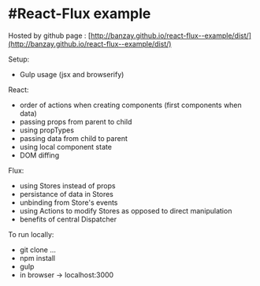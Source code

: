 #React-Flux example
========================

Hosted by github page : [http://banzay.github.io/react-flux--example/dist/](http://banzay.github.io/react-flux--example/dist/)

Setup: 
- Gulp usage (jsx and browserify)

React:
- order of actions when creating components (first components when data)
- passing props from parent to child
- using propTypes
- passing data from child to parent
- using local component state
- DOM diffing

Flux:
- using Stores instead of props
- persistance of data in Stores
- unbinding from Store's events
- using Actions to modify Stores as opposed to direct manipulation
- benefits of central Dispatcher


To run locally:
- git clone ...
- npm install
- gulp
- in browser -> localhost:3000
